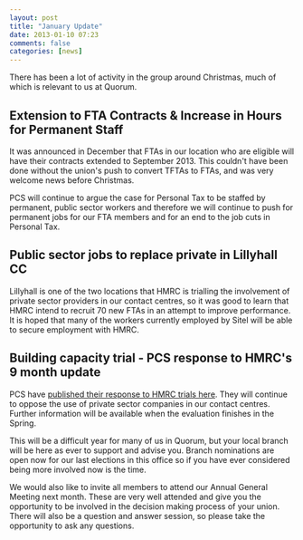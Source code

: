 ```yaml
---
layout: post
title: "January Update"
date: 2013-01-10 07:23
comments: false
categories: [news]
---
```

There has been a lot of activity in the group around Christmas, much of which is relevant to us at Quorum.

Extension to FTA Contracts & Increase in Hours for Permanent Staff
------------------------------------------------------------------
It was announced in December that FTAs in our location who are eligible will have their contracts extended to September 2013. This couldn't have been done without the union's push to convert TFTAs to FTAs, and was very welcome news before Christmas.

PCS will continue to argue the case for Personal Tax to be staffed by permanent, public sector workers and therefore we will continue to push for permanent jobs for our FTA members and for an end to the job cuts in Personal Tax.

Public sector jobs to replace private in Lillyhall CC
-----------------------------------------------------
Lillyhall is one of the two locations that HMRC is trialling the involvement of private sector providers in our contact centres, so it was good to learn that HMRC intend to recruit 70 new FTAs in an attempt to improve performance. It is hoped that many of the workers currently employed by Sitel will be able to secure employment with HMRC.

Building capacity trial - PCS response to HMRC's 9 month update
---------------------------------------------------------------
PCS have [published their response to HMRC trials here](http://www.pcs.org.uk/en/revenue_and_customs_group/latest-news/index.cfm/id/889FC336-EE51-4873-A9F6CBD7E1AACDB8). They will continue to oppose the use of private sector companies in our contact centres. Further information will be available when the evaluation finishes in the Spring.

This will be a difficult year for many of us in Quorum, but your local branch will be here as ever to support and advise you. Branch nominations are open now for our last elections in this office so if you have ever considered being more involved now is the time.

We would also like to invite all members to attend our Annual General Meeting next month. These are very well attended and give you the opportunity to be involved in the decision making process of your union. There will also be a question and answer session, so please take the opportunity to ask any questions.


